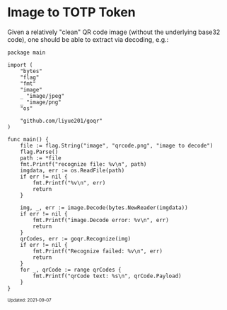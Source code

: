 Image to TOTP Token
===

Given a relatively "clean" QR code image (without the underlying base32 code),
one should be able to extract via decoding, e.g.:

```
package main

import (
	"bytes"
	"flag"
	"fmt"
	"image"
	_ "image/jpeg"
	_ "image/png"
	"os"

	"github.com/liyue201/goqr"
)

func main() {
	file := flag.String("image", "qrcode.png", "image to decode")
	flag.Parse()
	path := *file
	fmt.Printf("recognize file: %v\n", path)
	imgdata, err := os.ReadFile(path)
	if err != nil {
		fmt.Printf("%v\n", err)
		return
	}

	img, _, err := image.Decode(bytes.NewReader(imgdata))
	if err != nil {
		fmt.Printf("image.Decode error: %v\n", err)
		return
	}
	qrCodes, err := goqr.Recognize(img)
	if err != nil {
		fmt.Printf("Recognize failed: %v\n", err)
		return
	}
	for _, qrCode := range qrCodes {
		fmt.Printf("qrCode text: %s\n", qrCode.Payload)
	}
}
```

<sub><sup>Updated: 2021-09-07</sup></sub>

